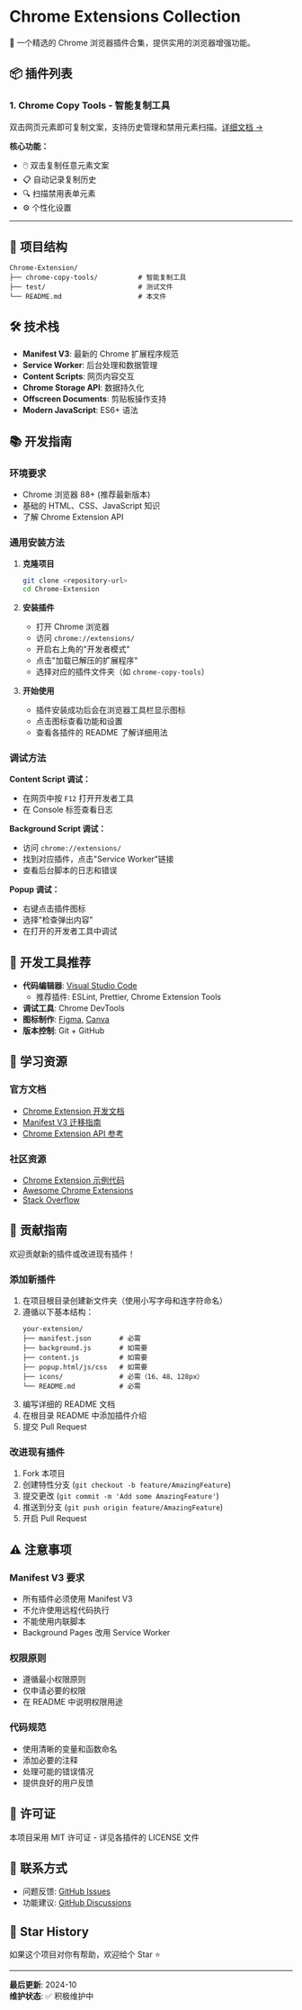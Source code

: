# Chrome Extensions Collection

🚀 一个精选的 Chrome 浏览器插件合集，提供实用的浏览器增强功能。

## 📦 插件列表

### 1. Chrome Copy Tools - 智能复制工具

双击网页元素即可复制文案，支持历史管理和禁用元素扫描。[详细文档 →](chrome-copy-tools/README.md)

**核心功能：**
- 🖱️ 双击复制任意元素文案
- 📋 自动记录复制历史
- 🔍 扫描禁用表单元素
- ⚙️ 个性化设置

---

## 🎯 项目结构

```
Chrome-Extension/
├── chrome-copy-tools/          # 智能复制工具
├── test/                       # 测试文件
└── README.md                   # 本文件
```

## 🛠️ 技术栈

- **Manifest V3**: 最新的 Chrome 扩展程序规范
- **Service Worker**: 后台处理和数据管理
- **Content Scripts**: 网页内容交互
- **Chrome Storage API**: 数据持久化
- **Offscreen Documents**: 剪贴板操作支持
- **Modern JavaScript**: ES6+ 语法

## 📚 开发指南

### 环境要求

- Chrome 浏览器 88+ (推荐最新版本)
- 基础的 HTML、CSS、JavaScript 知识
- 了解 Chrome Extension API

### 通用安装方法

1. **克隆项目**
   ```bash
   git clone <repository-url>
   cd Chrome-Extension
   ```

2. **安装插件**
   - 打开 Chrome 浏览器
   - 访问 `chrome://extensions/`
   - 开启右上角的"开发者模式"
   - 点击"加载已解压的扩展程序"
   - 选择对应的插件文件夹（如 `chrome-copy-tools`）

3. **开始使用**
   - 插件安装成功后会在浏览器工具栏显示图标
   - 点击图标查看功能和设置
   - 查看各插件的 README 了解详细用法

### 调试方法

**Content Script 调试：**
- 在网页中按 `F12` 打开开发者工具
- 在 Console 标签查看日志

**Background Script 调试：**
- 访问 `chrome://extensions/`
- 找到对应插件，点击"Service Worker"链接
- 查看后台脚本的日志和错误

**Popup 调试：**
- 右键点击插件图标
- 选择"检查弹出内容"
- 在打开的开发者工具中调试

## 🔧 开发工具推荐

- **代码编辑器**: [Visual Studio Code](https://code.visualstudio.com/)
  - 推荐插件: ESLint, Prettier, Chrome Extension Tools
- **调试工具**: Chrome DevTools
- **图标制作**: [Figma](https://figma.com/), [Canva](https://canva.com/)
- **版本控制**: Git + GitHub

## 📖 学习资源

### 官方文档
- [Chrome Extension 开发文档](https://developer.chrome.com/docs/extensions/)
- [Manifest V3 迁移指南](https://developer.chrome.com/docs/extensions/mv3/intro/)
- [Chrome Extension API 参考](https://developer.chrome.com/docs/extensions/reference/)

### 社区资源
- [Chrome Extension 示例代码](https://github.com/GoogleChrome/chrome-extensions-samples)
- [Awesome Chrome Extensions](https://github.com/fregante/Awesome-WebExtensions)
- [Stack Overflow](https://stackoverflow.com/questions/tagged/google-chrome-extension)

## 🤝 贡献指南

欢迎贡献新的插件或改进现有插件！

### 添加新插件

1. 在项目根目录创建新文件夹（使用小写字母和连字符命名）
2. 遵循以下基本结构：
   ```
   your-extension/
   ├── manifest.json       # 必需
   ├── background.js       # 如需要
   ├── content.js          # 如需要
   ├── popup.html/js/css   # 如需要
   ├── icons/              # 必需（16、48、128px）
   └── README.md           # 必需
   ```
3. 编写详细的 README 文档
4. 在根目录 README 中添加插件介绍
5. 提交 Pull Request

### 改进现有插件

1. Fork 本项目
2. 创建特性分支 (`git checkout -b feature/AmazingFeature`)
3. 提交更改 (`git commit -m 'Add some AmazingFeature'`)
4. 推送到分支 (`git push origin feature/AmazingFeature`)
5. 开启 Pull Request

## ⚠️ 注意事项

### Manifest V3 要求
- 所有插件必须使用 Manifest V3
- 不允许使用远程代码执行
- 不能使用内联脚本
- Background Pages 改用 Service Worker

### 权限原则
- 遵循最小权限原则
- 仅申请必要的权限
- 在 README 中说明权限用途

### 代码规范
- 使用清晰的变量和函数命名
- 添加必要的注释
- 处理可能的错误情况
- 提供良好的用户反馈

## 📝 许可证

本项目采用 MIT 许可证 - 详见各插件的 LICENSE 文件

## 📮 联系方式

- 问题反馈: [GitHub Issues](../../issues)
- 功能建议: [GitHub Discussions](../../discussions)

## 🌟 Star History

如果这个项目对你有帮助，欢迎给个 Star ⭐

---

**最后更新**: 2024-10  
**维护状态**: ✅ 积极维护中
